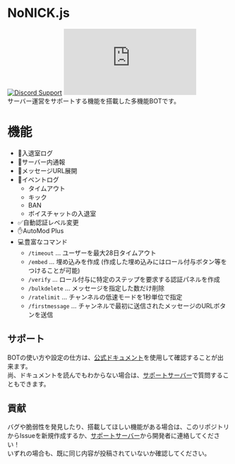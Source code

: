 # NoNICK.js
[![Discord Support](https://img.shields.io/discord/949877204601405482?label=discord&logo=discord&logoColor=white)](https://discord.gg/fVcjCNn733)
[![GitHub License](https://img.shields.io/github/license/nonick-mc/DiscordBot-NoNick.js)](LICENSE)  
サーバー運営をサポートする機能を搭載した多機能BOTです。

# 機能
* 🚪入退室ログ
* 📢サーバー内通報
* 🔗メッセージURL展開
* 📝イベントログ
  * タイムアウト
  * キック
  * BAN
  * ボイスチャットの入退室
* ✅自動認証レベル変更
* ✋AutoMod Plus
* 💻豊富なコマンド
  * `/timeout` ... ユーザーを最大28日タイムアウト
  * `/embed` ... 埋め込みを作成 (作成した埋め込みにはロール付与ボタン等をつけることが可能)
  * `/verify` ... ロール付与に特定のステップを要求する認証パネルを作成
  * `/bulkdelete` ... メッセージを指定した数だけ削除
  * `/ratelimit` ... チャンネルの低速モードを1秒単位で指定
  * `/firstmessage` ... チャンネルで最初に送信されたメッセージのURLボタンを送信

## サポート
BOTの使い方や設定の仕方は、[公式ドキュメント](https://docs.nonick-js.com)を使用して確認することが出来ます。  
尚、ドキュメントを読んでもわからない場合は、[サポートサーバー](https://discord.gg/fVcjCNn733)で質問することもできます。

## 貢献
バグや脆弱性を発見したり、搭載してほしい機能がある場合は、このリポジトリからIssueを新規作成するか、[サポートサーバー](https://discord.gg/fVcjCNn733)から開発者に連絡してください！  
いずれの場合も、既に同じ内容が投稿されていないか確認してください。